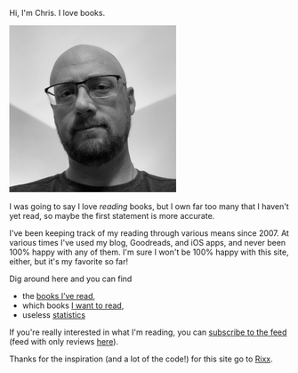 Hi, I'm Chris. I love books.

<div id="headshot"><img src="/static/chris.jpg" height="300"/></div>

I was going to say I love _reading_ books, but I own far too many that I haven't yet read, so maybe the first statement is more accurate.

I've been keeping track of my reading through various means since 2007. At various times I've used my blog, Goodreads, and iOS apps, and never been 100% happy with any of them. I'm sure I won't be 100% happy with this site, either, but it's my favorite so far!

Dig around here and you can find

* the [books I’ve read](/reviews/), 
* which books [I want to read](/to-read/), 
* useless [statistics](/stats/)

If you're really interested in what I'm reading, you can [subscribe to the feed](/feed.atom) (feed with only reviews [here](/reviews.atom)).

Thanks for the inspiration (and a lot of the code!) for this site go to [Rixx](https://books.rixx.de). 
